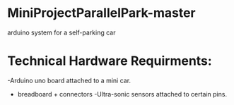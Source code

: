 # MiniProjectParallelPark-master
 arduino system for a self-parking car 

# Technical Hardware Requirments:
-Arduino uno board attached to a mini car.
- breadboard + connectors
-Ultra-sonic sensors attached to certain pins.


